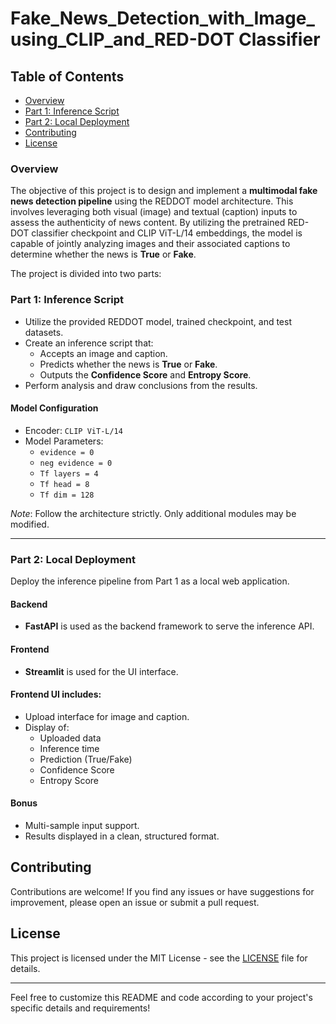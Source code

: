 # Fake_News_Detection_with_Image_using_CLIP_and_RED-DOT Classifier
## Table of Contents

- [Overview](#overview)
- [Part 1: Inference Script](#part-1-inference-script)
- [Part 2: Local Deployment](#part-2-local-deployment)
- [Contributing](#contributing)
- [License](#license)

### Overview
The objective of this project is to design and implement a **multimodal fake news detection pipeline** using the REDDOT model architecture. This involves leveraging both visual (image) and textual (caption) inputs to assess the authenticity of news content. By utilizing the pretrained RED-DOT classifier checkpoint and CLIP ViT-L/14 embeddings, the model is capable of jointly analyzing images and their associated captions to determine whether the news is **True** or **Fake**.


The project is divided into two parts:

### Part 1: Inference Script
- Utilize the provided REDDOT model, trained checkpoint, and test datasets.
- Create an inference script that:
  - Accepts an image and caption.
  - Predicts whether the news is **True** or **Fake**.
  - Outputs the **Confidence Score** and **Entropy Score**.
- Perform analysis and draw conclusions from the results.

#### Model Configuration
- Encoder: `CLIP ViT-L/14`
- Model Parameters:
  - `evidence = 0`
  - `neg evidence = 0`
  - `Tf layers = 4`
  - `Tf head = 8`
  - `Tf dim = 128`

*Note*: Follow the architecture strictly. Only additional modules may be modified.

---

### Part 2: Local Deployment

Deploy the inference pipeline from Part 1 as a local web application.

#### Backend
- **FastAPI** is used as the backend framework to serve the inference API.

#### Frontend
- **Streamlit** is used for the UI interface.

#### Frontend UI includes:
- Upload interface for image and caption.
- Display of:
  - Uploaded data
  - Inference time
  - Prediction (True/Fake)
  - Confidence Score
  - Entropy Score

#### Bonus
- Multi-sample input support.
- Results displayed in a clean, structured format.


## Contributing

Contributions are welcome! If you find any issues or have suggestions for improvement, please open an issue or submit a pull request.

## License

This project is licensed under the MIT License - see the [LICENSE](LICENSE) file for details.

---

Feel free to customize this README and code according to your project's specific details and requirements! 
